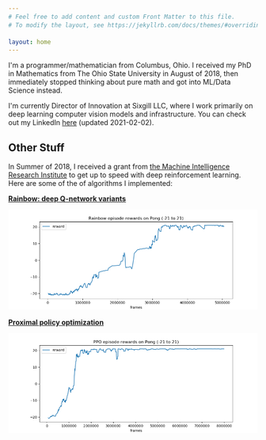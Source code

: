 ```yaml
---
# Feel free to add content and custom Front Matter to this file.
# To modify the layout, see https://jekyllrb.com/docs/themes/#overriding-theme-defaults

layout: home
---
```


I'm a programmer/mathematician from Columbus, Ohio.  I received my PhD in Mathematics from The Ohio State University in August of 2018, then immediately stopped thinking about pure math and got into ML/Data Science instead.

I'm currently Director of Innovation at Sixgill LLC, where I work primarily on deep learning computer vision models and infrastructure.  You can check out my LinkedIn [here](https://www.linkedin.com/in/corey-staten-a79b39175/) (updated 2021-02-02).

## Other Stuff

In Summer of 2018, I received a grant from [the Machine Intelligence Research Institute](https://intelligence.org/) to get up to speed with deep reinforcement learning.  Here are some of the of algorithms I implemented:

[**Rainbow: deep Q-network variants**](https://github.com/coreystaten/deeprl-rainbow)

[![Rainbow performance graph for Pong](/assets/rainbow.png)](https://github.com/coreystaten/deeprl-rainbow)

[**Proximal policy optimization**](https://github.com/coreystaten/deeprl-ppo)

[![PPO performance graph for Pong w/8 actors](/assets/ppo.png)](https://github.com/coreystaten/deeprl-ppo)


